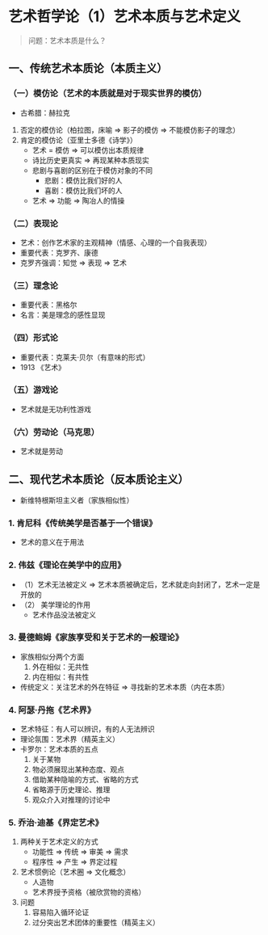 # 艺术哲学论（1）艺术本质与艺术定义

> 问题：艺术本质是什么？
>

## 一、传统艺术本质论（本质主义）

### （一）模仿论（艺术的本质就是对于现实世界的模仿）

- 古希腊：赫拉克
1. 否定的模仿论（柏拉图，床喻 ⇒ 影子的模仿 ⇒ 不能模仿影子的理念）
2. 肯定的模仿论（亚里士多德《诗学》）
    - 艺术 = 模仿 ⇒ 可以模仿出本质规律
    - 诗比历史更真实 ⇒ 再现某种本质现实
    - 悲剧与喜剧的区别在于模仿对象的不同
        - 悲剧：模仿比我们好的人
        - 喜剧：模仿比我们坏的人
    - 艺术 ⇒ 功能 ⇒ 陶冶人的情操

### （二）表现论

- 艺术：创作艺术家的主观精神（情感、心理的一个自我表现）
- 重要代表：克罗齐、康德
- 克罗齐强调：知觉 ⇒ 表现 ⇒ 艺术

### （三）理念论

- 重要代表：黑格尔
- 名言：美是理念的感性显现

### （四）形式论

- 重要代表：克莱夫·贝尔（有意味的形式）
- 1913 《艺术》

### （五）游戏论

- 艺术就是无功利性游戏

### （六）劳动论（马克思）

- 艺术就是劳动

## 二、现代艺术本质论（反本质论主义）

- 新维特根斯坦主义者（家族相似性）

### 1. 肯尼科《传统美学是否基于一个错误》

- 艺术的意义在于用法

### 2. 伟兹《理论在美学中的应用》

- （1）艺术无法被定义 ⇒ 艺术本质被确定后，艺术就走向封闭了，艺术一定是开放的
- （2） 美学理论的作用
    - 艺术作品没法被定义

### 3. 曼德鲍姆《家族享受和关于艺术的一般理论》

- 家族相似分两个方面
    1. 外在相似：无共性
    2. 内在相似：有共性
- 传统定义：关注艺术的外在特征 ⇒ 寻找新的艺术本质（内在本质）

### 4. 阿瑟·丹拖《艺术界》

- 艺术特征：有人可以辨识，有的人无法辨识
- 理论氛围：艺术界（精英主义）
- 卡罗尔：艺术本质的五点
    1. 关于某物
    2. 物必须展现出某种态度、观点
    3. 借助某种隐喻的方式、省略的方式
    4. 省略源于历史理论、推理
    5. 观众介入对推理的讨论中


### 5. 乔治·迪基《界定艺术》

1. 两种关于艺术定义的方式
    - 功能性 ⇒ 传统 ⇒ 审美 ⇒ 需求
    - 程序性 ⇒ 产生 ⇒ 界定过程
2. 艺术惯例论（艺术圈 ⇒ 文化概念）
    - 人造物
    - 艺术界授予资格（被欣赏物的资格）
3. 问题
    1. 容易陷入循环论证
    2. 过分突出艺术团体的重要性（精英主义）
